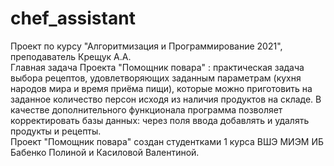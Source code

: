 # chef_assistant
Проект по курсу "Алгоритмизация и Программирование 2021", преподаватель Крещук А.А.                    
Главная задача Проекта "Помощник повара" :  практическая задача выбора рецептов, удовлетворяющих заданным параметрам (кухня народов мира и время приёма пищи), которые можно приготовить на заданное количество персон исходя из наличия продуктов на складе. В качестве дополнительного функционала программа позволяет корректировать базы данных: через поля ввода добавлять и удалять продукты и рецепты.                                       
Проект "Помощник повара" создан студентками 1 курса ВШЭ МИЭМ ИБ Бабенко Полиной и Касиловой Валентиной.
